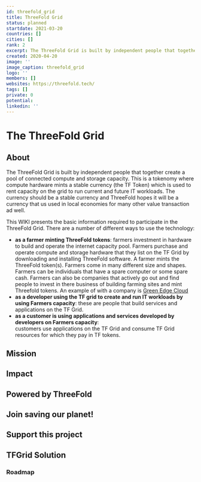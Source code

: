 ```yaml
---
id: threefold_grid
title: ThreeFold Grid
status: planned
startdate: 2021-03-20
countries: []
cities: []
rank: 2
excerpt: The ThreeFold Grid is built by independent people that together create a pool of connected compute and storage capacity.
created: 2020-04-20
image: ''
image_caption: threefold_grid
logo: ''
members: []
websites: https://threefold.tech/
tags: []
private: 0
potential:
linkedin: ''
---
```


# The ThreeFold Grid

## About

The ThreeFold Grid is built by independent people that together create a pool of connected compute and storage capacity. This is a tokenomy where compute hardware mints a stable currency (the TF Token) which is used to rent capacity on the grid to run current and future IT workloads.  The currency should be a stable currency and ThreeFold hopes it will be a currency that us used in local economies for many other value transaction ad well.

This WIKI presents the basic information required to participate in the ThreeFold Grid.  There are a number of different ways to use the technology:
- **as a farmer minting ThreeFold tokens**:
farmers investment in hardware to build and operate the internet capacity pool.  Farmers purchase and operate compute and storage hardware that they list on the TF Grid by downloading and installing ThreeFold software.  A farmer mints the ThreeFold token(s).  Farmers come in many different size and shapes.  Farmers can be individuals that have a spare computer or some spare cash.  Farmers can also be companies that actively go out and find people to invest in there business of building farming sites and mint Threefold tokens.  An example of with a company is [Green Edge Cloud](https://www.greenedgecloud.com/)
- **as a developer using the TF grid to create and run IT workloads by using Farmers capacity**:
these are people that build services and applications on the TF Grid.
- **as a customer is using applications and services developed by developers on Farmers capacity**:  
customers use applications on the TF Grid and consume TF Grid resources for which they pay in TF tokens.

## Mission

## Impact

## Powered by ThreeFold

## Join saving our planet!

## Support this project

## TFGrid Solution

### Roadmap